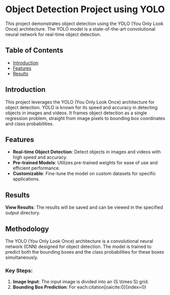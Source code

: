 # Object Detection Project using YOLO

This project demonstrates object detection using the YOLO (You Only Look Once) architecture. The YOLO model is a state-of-the-art convolutional neural network for real-time object detection.

## Table of Contents
- [Introduction](#introduction)
- [Features](#features)
- [Results](#results)

## Introduction

This project leverages the YOLO (You Only Look Once) architecture for object detection. YOLO is known for its speed and accuracy in detecting objects in images and videos. It frames object detection as a single regression problem, straight from image pixels to bounding box coordinates and class probabilities.

## Features

- **Real-time Object Detection**: Detect objects in images and videos with high speed and accuracy.
- **Pre-trained Models**: Utilizes pre-trained weights for ease of use and efficient performance.
- **Customizable**: Fine-tune the model on custom datasets for specific applications.

## Results
**View Results**: The results will be saved and can be viewed in the specified output directory.

## Methodology

The YOLO (You Only Look Once) architecture is a convolutional neural network (CNN) designed for object detection. The model is trained to predict both the bounding boxes and the class probabilities for these boxes simultaneously.

### Key Steps:

1. **Image Input**: The input image is divided into an \(S \times S\) grid.
2. **Bounding Box Prediction**: For each &#8203;:citation[oaicite:0]{index=0}&#8203;

